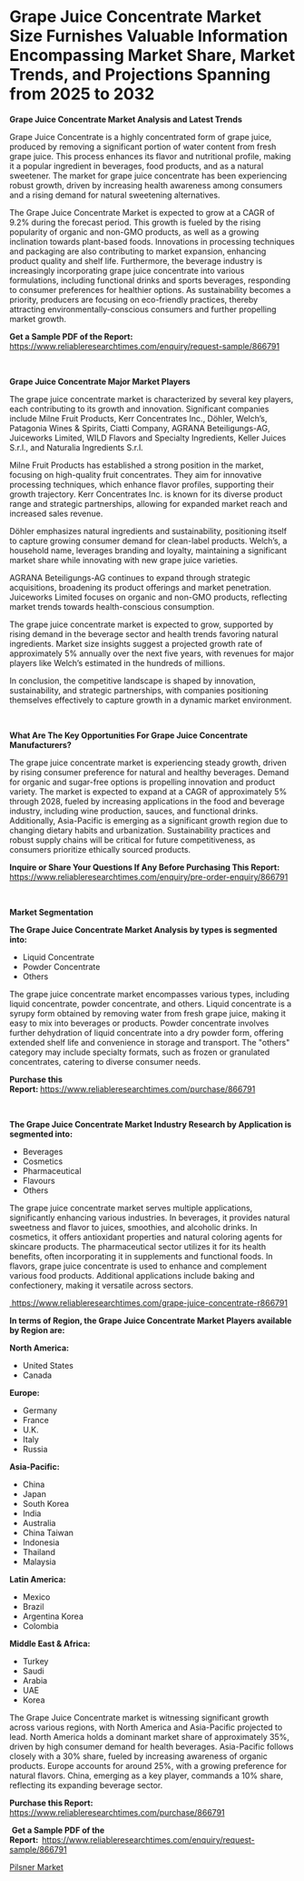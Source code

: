 <p><h1>Grape Juice Concentrate Market Size Furnishes Valuable Information Encompassing Market Share, Market Trends, and Projections Spanning from 2025 to 2032</h1></p><p><strong>Grape Juice Concentrate Market Analysis and Latest Trends</strong></p>
<p><p>Grape Juice Concentrate is a highly concentrated form of grape juice, produced by removing a significant portion of water content from fresh grape juice. This process enhances its flavor and nutritional profile, making it a popular ingredient in beverages, food products, and as a natural sweetener. The market for grape juice concentrate has been experiencing robust growth, driven by increasing health awareness among consumers and a rising demand for natural sweetening alternatives.</p><p>The Grape Juice Concentrate Market is expected to grow at a CAGR of 9.2% during the forecast period. This growth is fueled by the rising popularity of organic and non-GMO products, as well as a growing inclination towards plant-based foods. Innovations in processing techniques and packaging are also contributing to market expansion, enhancing product quality and shelf life. Furthermore, the beverage industry is increasingly incorporating grape juice concentrate into various formulations, including functional drinks and sports beverages, responding to consumer preferences for healthier options. As sustainability becomes a priority, producers are focusing on eco-friendly practices, thereby attracting environmentally-conscious consumers and further propelling market growth.</p></p>
<p><strong>Get a Sample PDF of the Report:&nbsp;</strong> <a href="https://www.reliableresearchtimes.com/enquiry/request-sample/866791?utm_campaign=2891&utm_medium=2&utm_source=Github&utm_content=ia&utm_term=07042025&utm_id=grape-juice-concentrate">https://www.reliableresearchtimes.com/enquiry/request-sample/866791</a></p>
<p>&nbsp;</p>
<p><strong>Grape Juice Concentrate Major Market Players</strong></p>
<p><p>The grape juice concentrate market is characterized by several key players, each contributing to its growth and innovation. Significant companies include Milne Fruit Products, Kerr Concentrates Inc., Döhler, Welch’s, Patagonia Wines & Spirits, Ciatti Company, AGRANA Beteiligungs-AG, Juiceworks Limited, WILD Flavors and Specialty Ingredients, Keller Juices S.r.l., and Naturalia Ingredients S.r.l.</p><p>Milne Fruit Products has established a strong position in the market, focusing on high-quality fruit concentrates. They aim for innovative processing techniques, which enhance flavor profiles, supporting their growth trajectory. Kerr Concentrates Inc. is known for its diverse product range and strategic partnerships, allowing for expanded market reach and increased sales revenue. </p><p>Döhler emphasizes natural ingredients and sustainability, positioning itself to capture growing consumer demand for clean-label products. Welch’s, a household name, leverages branding and loyalty, maintaining a significant market share while innovating with new grape juice varieties.</p><p>AGRANA Beteiligungs-AG continues to expand through strategic acquisitions, broadening its product offerings and market penetration. Juiceworks Limited focuses on organic and non-GMO products, reflecting market trends towards health-conscious consumption.</p><p>The grape juice concentrate market is expected to grow, supported by rising demand in the beverage sector and health trends favoring natural ingredients. Market size insights suggest a projected growth rate of approximately 5% annually over the next five years, with revenues for major players like Welch’s estimated in the hundreds of millions.</p><p>In conclusion, the competitive landscape is shaped by innovation, sustainability, and strategic partnerships, with companies positioning themselves effectively to capture growth in a dynamic market environment.</p></p>
<p>&nbsp;</p>
<p><strong>What Are The Key Opportunities For Grape Juice Concentrate Manufacturers?</strong></p>
<p><p>The grape juice concentrate market is experiencing steady growth, driven by rising consumer preference for natural and healthy beverages. Demand for organic and sugar-free options is propelling innovation and product variety. The market is expected to expand at a CAGR of approximately 5% through 2028, fueled by increasing applications in the food and beverage industry, including wine production, sauces, and functional drinks. Additionally, Asia-Pacific is emerging as a significant growth region due to changing dietary habits and urbanization. Sustainability practices and robust supply chains will be critical for future competitiveness, as consumers prioritize ethically sourced products.</p></p>
<p><strong>Inquire or Share Your Questions If Any Before Purchasing This Report:</strong> <a href="https://www.reliableresearchtimes.com/enquiry/pre-order-enquiry/866791?utm_campaign=2891&utm_medium=2&utm_source=Github&utm_content=ia&utm_term=07042025&utm_id=grape-juice-concentrate">https://www.reliableresearchtimes.com/enquiry/pre-order-enquiry/866791</a></p>
<p>&nbsp;</p>
<p><strong>Market Segmentation</strong></p>
<p><strong>The Grape Juice Concentrate Market Analysis by types is segmented into:</strong></p>
<p><ul><li>Liquid Concentrate</li><li>Powder Concentrate</li><li>Others</li></ul></p>
<p><p>The grape juice concentrate market encompasses various types, including liquid concentrate, powder concentrate, and others. Liquid concentrate is a syrupy form obtained by removing water from fresh grape juice, making it easy to mix into beverages or products. Powder concentrate involves further dehydration of liquid concentrate into a dry powder form, offering extended shelf life and convenience in storage and transport. The "others" category may include specialty formats, such as frozen or granulated concentrates, catering to diverse consumer needs.</p></p>
<p><strong>Purchase this Report:&nbsp;</strong><a href="https://www.reliableresearchtimes.com/purchase/866791?utm_campaign=2891&utm_medium=2&utm_source=Github&utm_content=ia&utm_term=07042025&utm_id=grape-juice-concentrate">https://www.reliableresearchtimes.com/purchase/866791</a></p>
<p>&nbsp;</p>
<p><strong>The Grape Juice Concentrate Market Industry Research by Application is segmented into:</strong></p>
<p><ul><li>Beverages</li><li>Cosmetics</li><li>Pharmaceutical</li><li>Flavours</li><li>Others</li></ul></p>
<p><p>The grape juice concentrate market serves multiple applications, significantly enhancing various industries. In beverages, it provides natural sweetness and flavor to juices, smoothies, and alcoholic drinks. In cosmetics, it offers antioxidant properties and natural coloring agents for skincare products. The pharmaceutical sector utilizes it for its health benefits, often incorporating it in supplements and functional foods. In flavors, grape juice concentrate is used to enhance and complement various food products. Additional applications include baking and confectionery, making it versatile across sectors.</p></p>
<p><a href="https://www.reliableresearchtimes.com/grape-juice-concentrate-r866791?utm_campaign=2891&utm_medium=2&utm_source=Github&utm_content=ia&utm_term=07042025&utm_id=grape-juice-concentrate">&nbsp;https://www.reliableresearchtimes.com/grape-juice-concentrate-r866791</a></p>
<p><strong>In terms of Region, the Grape Juice Concentrate Market Players available by Region are:</strong></p>
<p>
    <p> <strong> North America: </strong>
        <ul>
            <li>United States</li>
            <li>Canada</li>
        </ul>
        </p> 
    <p> <strong> Europe: </strong>
        <ul>
            <li>Germany</li>
            <li>France</li>
            <li>U.K.</li>
            <li>Italy</li>
            <li>Russia</li>
        </ul>
        </p> 
    <p> <strong> Asia-Pacific: </strong>
        <ul>
            <li>China</li>
            <li>Japan</li>
            <li>South Korea</li>
            <li>India</li>
            <li>Australia</li>
            <li>China Taiwan</li>
            <li>Indonesia</li>
            <li>Thailand</li>
            <li>Malaysia</li>
        </ul>
        </p> 
    <p> <strong> Latin America: </strong>
        <ul>
            <li>Mexico</li>
            <li>Brazil</li>
            <li>Argentina Korea</li>
            <li>Colombia</li>
        </ul>
        </p> 
    <p> <strong> Middle East & Africa: </strong>
        <ul>
            <li>Turkey</li>
            <li>Saudi</li>
            <li>Arabia</li>
            <li>UAE</li>
            <li>Korea</li>
        </ul>
    </p>
    </p>
<p><p>The Grape Juice Concentrate market is witnessing significant growth across various regions, with North America and Asia-Pacific projected to lead. North America holds a dominant market share of approximately 35%, driven by high consumer demand for health beverages. Asia-Pacific follows closely with a 30% share, fueled by increasing awareness of organic products. Europe accounts for around 25%, with a growing preference for natural flavors. China, emerging as a key player, commands a 10% share, reflecting its expanding beverage sector.</p></p>
<p><strong>Purchase this Report: </strong><a href="https://www.reliableresearchtimes.com/purchase/866791?utm_campaign=2891&utm_medium=2&utm_source=Github&utm_content=ia&utm_term=07042025&utm_id=grape-juice-concentrate">https://www.reliableresearchtimes.com/purchase/866791</a></p>
<p>&nbsp;<strong>Get a Sample PDF of the Report:&nbsp;&nbsp;</strong><a href="https://www.reliableresearchtimes.com/enquiry/request-sample/866791?utm_campaign=2891&utm_medium=2&utm_source=Github&utm_content=ia&utm_term=07042025&utm_id=grape-juice-concentrate">https://www.reliableresearchtimes.com/enquiry/request-sample/866791</a></p>
<p><strong></strong></p>
<p><p><a href="https://github.com/chikenmhamdi/Market-Research-Report-List-1/blob/main/pilsner-market.md?utm_campaign=2891&utm_medium=2&utm_source=Github&utm_content=ia&utm_term=07042025&utm_id=grape-juice-concentrate">Pilsner Market</a></p></p>